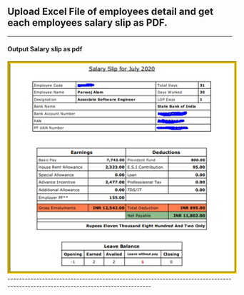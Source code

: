 
## Upload <b>Excel File</b> of employees detail and get each employees salary slip as PDF.

--------------------------------------------------------------------------------------------------------------------------------
<h4> Output Salary slip as pdf </h4>


<img style="border:5px groove gold;" src="salary_slip_img.png" alt="Snow" style="width:1000px">
--------------------------------------------------------------------------------------------------------------------------------

